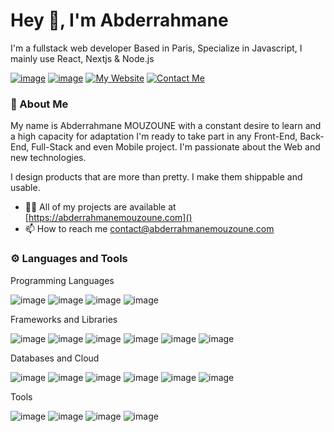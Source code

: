 # Hey 👋, I'm Abderrahmane

I'm a fullstack web developer Based in Paris, Specialize in Javascript, I mainly use React, Nextjs & Node.js

[![image](https://img.shields.io/badge/LinkedIn-0077B5?style=for-the-badge&logo=linkedin&logoColor=white)](https://www.linkedin.com/in/abderrahmane-mouzoune/) [![image](https://img.shields.io/badge/@abderrahmane_js-000000?style=for-the-badge&logo=x&logoColor=white)](https://x.com/abderrahmane_js) [![My Website](https://img.shields.io/badge/Visit-My_Website-blue?style=for-the-badge&logo=web)](https://abderrahmanemouzoune.com) [![Contact Me](https://img.shields.io/badge/Contact-Me-brightgreen?style=for-the-badge&logo=mail.ru)](mailto:contact@abderrahmanemouzoune.com)

### 🚀 About Me

My name is Abderrahmane MOUZOUNE with a constant desire to learn and a high capacity for adaptation I'm ready to take part in any Front-End, Back-End, Full-Stack and even Mobile project.
I'm passionate about the Web and new technologies.

I design products that are more than pretty. I make them shippable and usable.

- 👨‍💻 All of my projects are available at [https://abderrahmanemouzoune.com]()
- 📫 How to reach me contact@abderrahmanemouzoune.com

### ⚙️ Languages and Tools

Programming Languages

![image](https://img.shields.io/badge/JavaScript-323330?style=for-the-badge&logo=javascript&logoColor=F7DF1E) ![image](https://img.shields.io/badge/TypeScript-007ACC?style=for-the-badge&logo=typescript&logoColor=white) ![image](https://img.shields.io/badge/PHP-777BB4?style=for-the-badge&logo=php&logoColor=white) ![image](https://img.shields.io/badge/Python-3776AB?style=for-the-badge&logo=python&logoColor=white)

Frameworks and Libraries

![image](https://img.shields.io/badge/React-20232A?style=for-the-badge&logo=react&logoColor=61DAFB) ![image](https://img.shields.io/badge/Node%20js-339933?style=for-the-badge&logo=nodedotjs&logoColor=white) ![image](https://img.shields.io/badge/next%20js-000000?style=for-the-badge&logo=nextdotjs&logoColor=white) ![image](https://img.shields.io/badge/Tailwind_CSS-38B2AC?style=for-the-badge&logo=tailwind-css&logoColor=white) ![image](https://img.shields.io/badge/strapi-2F2E8B?style=for-the-badge&logo=strapi&logoColor=white) ![image](https://img.shields.io/badge/Puppeteer-40B5A4?style=for-the-badge&logo=Puppeteer&logoColor=white)

Databases and Cloud

![image](https://img.shields.io/badge/AWS-232F3E?style=for-the-badge&logo=amazonaws&logoColor=white) ![image](https://img.shields.io/badge/PostgreSQL-336791?style=for-the-badge&logo=postgresql&logoColor=white) ![image](https://img.shields.io/badge/MySQL-4479A1?style=for-the-badge&logo=mysql&logoColor=white) ![image](https://img.shields.io/badge/SQLite-003B57?style=for-the-badge&logo=sqlite&logoColor=white) ![image](https://img.shields.io/badge/MongoDB-47A248?style=for-the-badge&logo=mongodb&logoColor=white) ![image](https://img.shields.io/badge/rabbitmq-%23FF6600.svg?&style=for-the-badge&logo=rabbitmq&logoColor=white)

Tools

![image](https://img.shields.io/badge/Linux-FCC624?style=for-the-badge&logo=linux&logoColor=black) ![image](https://img.shields.io/badge/Docker-2496ED?style=for-the-badge&logo=docker&logoColor=white) ![image](https://img.shields.io/badge/Git-F05032?style=for-the-badge&logo=git&logoColor=white) ![image](https://img.shields.io/badge/Figma-000000?style=for-the-badge&logo=figma&logoColor=white)
